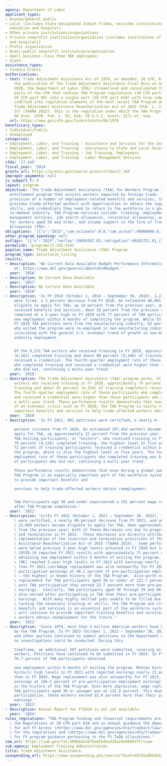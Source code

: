 ```yaml
---
agency: Department of Labor
applicant_types:
- Anyone/general public
- Local (includes State-designated Indian Tribes, excludes institutions of higher
  education and hospitals
- Other private institutions/organizations
- Private nonprofit institution/organization (includes institutions of higher education
  and hospitals)
- Profit organization
- Quasi-public nonprofit institution/organization
- Small business (less than 500 employees)
- State
assistance_types:
- Formula Grants
authorizations:
- text: Trade Adjustment Assistance Act of 1974, as amended, 20 CFR, 618, Through
    the publication of the Trade Adjustment Assistance Final Rule on September 21,
    2020, the Department of Labor (DOL) streamlined and consolidated three separate
    parts of the CFR that contain TAA Program regulations (20 CFR parts 617 and 618,
    29 CFR part 90) into a single part (20 CFR part 618) with nine subparts, which
    codified into regulation elements of the most recent TAA Program amendments, the
    Trade Adjustment Assistance Reauthorization Act of 2015 (Pub. L. 114-27, title
    IV) (TAARA 2015). This is the regulation under which the TAA Program is operating..
    88 Stat. 1978. Pub. L. 93, 618. 19 U.S.C. &sect; 2271 et. seq.
  url: https://www.govinfo.gov/link/statute/88/1978
beneficiary_types:
- Individual/Family
- Unemployed
categories:
- Employment, Labor, and Training - Assistance and Services for the Unemployed
- Employment, Labor, and Training - Assistance to State and Local Governments
- Employment, Labor, and Training - Job Training, Employment
- Employment, Labor, and Training - Labor Management Services
cfda: '17.245'
fiscal_year: '2024'
grants_url: https://grants.gov/search-grants?cfda=17.245
improper_payments: null
is_subpart_f: 0
layout: program
objective: 'The Trade Adjustment Assistance (TAA) for Workers Program is a federal
  entitlement program that assists workers impacted by foreign trade. Through the
  provision of a number of employment-related benefits and services, the TAA Program
  provides trade-affected workers with opportunities to obtain the support, resources,
  skills, and credentials they need to return to the workforce in a good job in an
  in-demand industry. TAA Program services include: training, employment and case
  management services, job search allowances, relocation allowances, wage supplements
  for workers aged 50 and older, and income support in the form of Trade Readjustment
  Allowances (TRA).'
obligations: '[{"x":"2023","sam_estimate":0.0,"sam_actual":40000000.0,"usa_spending_actual":-157232790.07},{"x":"2024","sam_estimate":0.0,"sam_actual":14000000.0,"usa_spending_actual":-258474603.18},{"x":"2025","sam_estimate":0.0,"sam_actual":18000000.0,"usa_spending_actual":-125668105.83}]'
other_program_spending: null
outlays: '[{"x":"2023","outlay":19656587.03,"obligation":40192721.0},{"x":"2024","outlay":3575008.56,"obligation":14455446.97},{"x":"2025","outlay":0.0,"obligation":2600000.0}]'
permalink: /program/17.245.html
popular_name: Trade Adjustment Assistance (TAA) Program
program_type: assistance_listing
results:
- description: 'No Current Data Available Budget Performance Information is available
    at: https://www.dol.gov/general/aboutdol#budget.'
  year: '2016'
- description: No Current Data Available
  year: '2017'
- description: No Current Data Available
  year: '2018'
- description: 'In FY 2019 (October 1, 2018 – September 30, 2019), 1,235 petitions
    were filed, a 3 percent decrease from FY 2018. An estimated 88,001 workers became
    eligible to apply for TAA, up 14 percent from the previous year, and 28,348 participants
    received benefits and services, down 18 percent from the previous year. Performance
    remained at a 5-year high in FY 2019 with 77 percent of TAA participants obtaining
    new employment within 6 months of completing the program. While 53 percent of
    FY 2019 TAA petitions were from the manufacturing industry, 62 percent of participants
    who exited the program were re-employed in non-manufacturing industry sectors,
    coinciding with the general U.S. economic trend of growth in non-manufacturing
    industry employment.


    Of the 8,251 TAA exiters who received training in FY 2019, approximately 75 percent
    (6,162) completed training and about 88 percent (5,446) of training completers
    received a credential. The fourth-quarter employment rate of those participants
    who completed training and received a credential were higher than those participants
    who did not, continuing a multi-year trend.'
  year: '2019'
- description: The Trade Adjustment Assistance (TAA) program works. Of the 6,301 TAA
    exiters who received training in FY 2020, approximately 76 percent (4,762) completed
    training and about 91 percent (4,324) of training completers received a credential.
    The fourth-quarter employment rate of those participants who completed training
    and received a credential were higher than those participants who did not, continuing
    a multi-year trend. These performance results demonstrate that even during a year
    of an economic crisis such as FY 2020, the TAA Program is vastly relevant in providing
    important benefits and services to help trade-affected workers obtain reemployment.
  year: '2020'
- description: 'In FY 2021, 801 petitions were certified, a nearly 4-

    percent increase from FY 2020. An estimated 107,454 workers became eligible to
    apply for TAA, up approximately 12 percent from the previous year. Of the 5,296
    TAA exiting participants, or “exiters”, who received training in FY 2021, approximately
    79 percent (4,156) completed training, the highest level in five years. More than
    72 percent of training participants received a credential within a year of exiting
    the program, which is also the highest level in five years. The fourth quarter
    employment rate of those participants who completed training was higher than that
    of participants who did not, continuing a multi-year trend.

    These performance results demonstrate that even during a global pandemic, the
    TAA Program is an especially important part of the workforce system and continues
    to provide important benefits and

    services to help trade-affected workers obtain reemployment.


    TAA Participants age 30 and under experienced a 101 percent wage replacement rate
    after TAA Program completion.'
  year: '2021'
- description: "o\tIn FY 2022 (October 1, 2021 – September 30, 2022), 168 petitions\
    \ were certified, a nearly 80-percent decrease from FY 2021, and an estimated\
    \ 25,099 workers became eligible to apply for TAA, down approximately 77 percent\
    \ from the previous year; both of these decreases are due to program reversion\
    \ and termination in FY 2022.  These decreases are directly attributable to the\
    \ implementation of the reversion and termination provisions of the Trade Adjustment\
    \ Assistance Reauthorization Act of 2015 (TAARA 2015).  Some performance results\
    \ were below previous 5-year high levels achieved in FY 2020 but improved over\
    \ COVID-19 impacted FY 2021 results with approximately 71 percent of TAA participants\
    \ obtaining new employment within 6 months of exiting the program.  Median Earnings\
    \ (ME) reached 5-year high levels in FY 2022 with earnings nearly 15 percent higher\
    \ than FY 2021.\no\tWage replacement was also noteworthy for FY 2022 with post\
    \ participation earnings at 96.1 percent of pre-participation employment earnings\
    \ – the highest in known history of the TAA Program.  Also worth noting is wage\
    \ replacement for TAA participants aged 30 or under at 122.7 percent, meaning\
    \ post TAA participation they earned 22.7 percent more than pre-participation\
    \ earnings.  Similarly, TAA participants aged 30 through 39 and 40 through 49\
    \ also earned after participating in TAA than their pre-participation employment\
    \ earnings.  With many highly skilled jobs unable to be filled due to the workforce\
    \ lacking the necessary training or skills, the TAA Program and its vital training\
    \ benefits and services is an essential part of the workforce system and if reauthorized,\
    \ will continue to provide important training benefits and services to help trade-affected\
    \ workers obtain reemployment for the future."
  year: '2022'
- description: 'Since 1974, more than 5 million American workers have been served
    by the TAA Program. In FY 2023 (October 1, 2022 – September 30, 2023), States
    and other parties continued to submit petitions to the Department even though
    no investigations could be conducted. During this

    timeframe, an additional 387 petitions were submitted, covering an estimated 71,481
    workers. Petitions have continued to be submitted in FY 2024. In FY 2023, approximately
    76.7 percent of TAA participants obtained

    new employment within 6 months of exiting the program. Median Earnings reached
    historic high levels in FY 2023 with reported earnings nearly 23 percent higher
    than in FY 2019. Wage replacement was also noteworthy for FY 2023, with post-participation
    earnings at 106.5 percent of pre-participation employment earnings – the highest
    in the history of the TAA Program. Even more impressive, wage replacement for
    TAA participants aged 30 or younger was at 132.8 percent. This means that, post-TAA
    participation, these workers earned 32.8 percent more than their pre-participation
    earnings.'
  year: '2023'
- description: Annual Report for FY2024 is not yet available.
  year: '2024'
rules_regulations: "TAA Program funding and financial requirements are provided in\
  \ the Regulations at 20 CFR part 618 and in annual guidance the department issues\
  \ for ach FY Access \nhttps://www.dol.gov/agencies/eta/tradeact/law/regulations\
  \ for the regulations and \nhttps://www.dol.gov/agencies/eta/tradeact/law/directives\
  \ for FY program guidance pertaining to the FY TaOA allocations."
sam_url: https://sam.gov/fal/380bb5a1bf9a455dbad26e29e90603ff/view
sub-agency: Employment Training Administration
title: Trade Adjustment Assistance
usaspending_url: https://www.usaspending.gov/search/?hash=957d1a8bb4552962a5a77d6481c8b632
---
```

